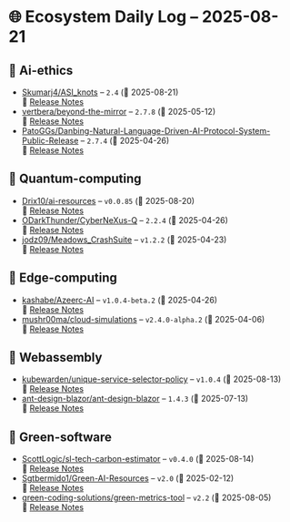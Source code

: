 # 🌐 Ecosystem Daily Log – 2025-08-21

## 🔹 Ai-ethics
- [Skumarj4/ASI_knots](https://github.com/Skumarj4/ASI_knots/releases/tag/2.4) – `2.4` (📅 2025-08-21)  
  🔗 [Release Notes](https://github.com/Skumarj4/ASI_knots/releases/tag/2.4)
- [vertbera/beyond-the-mirror](https://github.com/vertbera/beyond-the-mirror/releases/tag/2.7.8) – `2.7.8` (📅 2025-05-12)  
  🔗 [Release Notes](https://github.com/vertbera/beyond-the-mirror/releases/tag/2.7.8)
- [PatoGGs/Danbing-Natural-Language-Driven-AI-Protocol-System-Public-Release](https://github.com/PatoGGs/Danbing-Natural-Language-Driven-AI-Protocol-System-Public-Release/releases/tag/2.7.4) – `2.7.4` (📅 2025-04-26)  
  🔗 [Release Notes](https://github.com/PatoGGs/Danbing-Natural-Language-Driven-AI-Protocol-System-Public-Release/releases/tag/2.7.4)

## 🔹 Quantum-computing
- [Drix10/ai-resources](https://github.com/Drix10/ai-resources/releases/tag/v0.0.85) – `v0.0.85` (📅 2025-08-20)  
  🔗 [Release Notes](https://github.com/Drix10/ai-resources/releases/tag/v0.0.85)
- [ODarkThunder/CyberNeXus-Q](https://github.com/ODarkThunder/CyberNeXus-Q/releases/tag/2.2.4) – `2.2.4` (📅 2025-04-26)  
  🔗 [Release Notes](https://github.com/ODarkThunder/CyberNeXus-Q/releases/tag/2.2.4)
- [jodz09/Meadows_CrashSuite](https://github.com/jodz09/Meadows_CrashSuite/releases/tag/v1.2.2) – `v1.2.2` (📅 2025-04-23)  
  🔗 [Release Notes](https://github.com/jodz09/Meadows_CrashSuite/releases/tag/v1.2.2)

## 🔹 Edge-computing
- [kashabe/Azeerc-AI](https://github.com/kashabe/Azeerc-AI/releases/tag/v1.0.4-beta.2) – `v1.0.4-beta.2` (📅 2025-04-26)  
  🔗 [Release Notes](https://github.com/kashabe/Azeerc-AI/releases/tag/v1.0.4-beta.2)
- [mushr00ma/cloud-simulations](https://github.com/mushr00ma/cloud-simulations/releases/tag/v2.4.0-alpha.2) – `v2.4.0-alpha.2` (📅 2025-04-06)  
  🔗 [Release Notes](https://github.com/mushr00ma/cloud-simulations/releases/tag/v2.4.0-alpha.2)

## 🔹 Webassembly
- [kubewarden/unique-service-selector-policy](https://github.com/kubewarden/unique-service-selector-policy/releases/tag/v1.0.4) – `v1.0.4` (📅 2025-08-13)  
  🔗 [Release Notes](https://github.com/kubewarden/unique-service-selector-policy/releases/tag/v1.0.4)
- [ant-design-blazor/ant-design-blazor](https://github.com/ant-design-blazor/ant-design-blazor/releases/tag/1.4.3) – `1.4.3` (📅 2025-07-13)  
  🔗 [Release Notes](https://github.com/ant-design-blazor/ant-design-blazor/releases/tag/1.4.3)

## 🔹 Green-software
- [ScottLogic/sl-tech-carbon-estimator](https://github.com/ScottLogic/sl-tech-carbon-estimator/releases/tag/v0.4.0) – `v0.4.0` (📅 2025-08-14)  
  🔗 [Release Notes](https://github.com/ScottLogic/sl-tech-carbon-estimator/releases/tag/v0.4.0)
- [Sgtbermido1/Green-AI-Resources](https://github.com/Sgtbermido1/Green-AI-Resources/releases/tag/v2.0) – `v2.0` (📅 2025-02-12)  
  🔗 [Release Notes](https://github.com/Sgtbermido1/Green-AI-Resources/releases/tag/v2.0)
- [green-coding-solutions/green-metrics-tool](https://github.com/green-coding-solutions/green-metrics-tool/releases/tag/v2.2) – `v2.2` (📅 2025-08-05)  
  🔗 [Release Notes](https://github.com/green-coding-solutions/green-metrics-tool/releases/tag/v2.2)